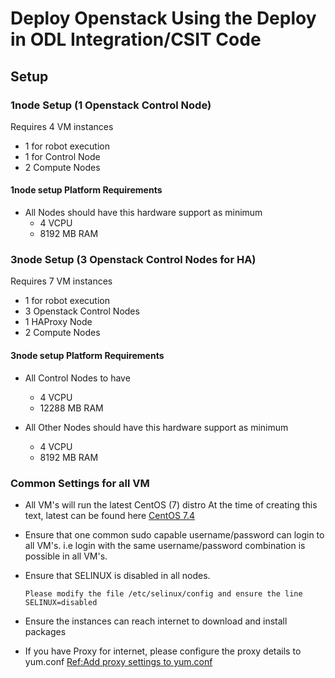 # Deploy Openstack Using the Deploy in ODL Integration/CSIT Code

##  Setup
### 1node  Setup (1 Openstack Control Node)
Requires 4 VM instances
* 1 for robot execution
* 1 for Control Node 
* 2 Compute Nodes

#### 1node setup Platform Requirements
* All Nodes should have this hardware support as minimum
     - 4 VCPU
     - 8192 MB RAM
  
### 3node Setup (3 Openstack Control Nodes for HA)
Requires 7 VM instances
* 1 for robot execution
* 3 Openstack Control Nodes 
* 1 HAProxy Node
* 2 Compute Nodes

#### 3node setup Platform Requirements
* All Control Nodes to have 
     - 4 VCPU
     - 12288 MB RAM
     
* All Other Nodes should have this hardware support as minimum
     - 4 VCPU
     - 8192 MB RAM

### Common Settings for all VM
* All VM's will run the latest CentOS (7) distro
  At the time of creating this text, latest can be found here
  [CentOS 7.4](http://mirrors.kernel.org/centos/7.4.1708/)
  
* Ensure that one common sudo capable username/password can login to all VM's. i.e login with the same username/password combination
  is possible in all VM's.

* Ensure that SELINUX is disabled in all nodes.
   ```
   Please modify the file /etc/selinux/config and ensure the line
   SELINUX=disabled 
   ```
* Ensure the instances can reach internet to download and install packages

* If you have Proxy for internet, please configure the proxy details to yum.conf
   [Ref:Add proxy settings to yum.conf](https://www.centos.org/docs/5/html/yum/sn-yum-proxy-server.html)


## 


